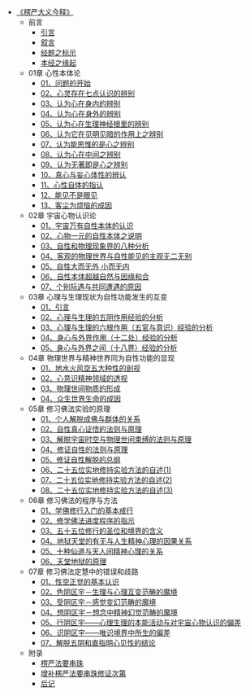 - [《楞严大义今释》](佛家/《楞严大义今释》/《楞严大义今释》.md)
  - 前言
      - [引言](佛家/《楞严大义今释》/引言.md)
      - [叙言](佛家/《楞严大义今释》/叙言.md)
      - [经题之标示](佛家/《楞严大义今释》/经题之标示.md)
      - [本经之缘起](佛家/《楞严大义今释》/本经之缘起.md)
  - 01章 心性本体论
      - [01、问题的开始](佛家/《楞严大义今释》/01、问题的开始.md)
      - [02、心灵存在七点认识的辨别](佛家/《楞严大义今释》/02、心灵存在七点认识的辨别.md)
      - [03、认为心在身内的辨别](佛家/《楞严大义今释》/03、认为心在身内的辨别.md)
      - [04、认为心在身外的辨别](佛家/《楞严大义今释》/04、认为心在身外的辨别.md)
      - [05、认为心在生理神经根里的辨别](佛家/《楞严大义今释》/05、认为心在生理神经根里的辨别.md)
      - [06、认为它在见明见暗的作用上之辨别](佛家/《楞严大义今释》/06、认为它在见明见暗的作用上之辨别.md)
      - [07、认为能思惟的是心之辨别](佛家/《楞严大义今释》/07、认为能思惟的是心之辨别.md)
      - [08、认为心在中间之辨别](佛家/《楞严大义今释》/08、认为心在中间之辨别.md)
      - [09、认为无著即是心之辨别](佛家/《楞严大义今释》/09、认为无著即是心之辨别.md)
      - [10、真心与妄心体性的辨认](佛家/《楞严大义今释》/10、真心与妄心体性的辨认.md)
      - [11、心性自体的指认](佛家/《楞严大义今释》/11、心性自体的指认.md)
      - [12、能见不是眼见](佛家/《楞严大义今释》/12、能见不是眼见.md)
      - [13、客尘为烦恼的成因](佛家/《楞严大义今释》/13、客尘为烦恼的成因.md)
  - 02章 宇宙心物认识论
      - [01、宇宙万有自性本体的认识](佛家/《楞严大义今释》/01、宇宙万有自性本体的认识.md)
      - [02、心物一元的自性本体之说明](佛家/《楞严大义今释》/02、心物一元的自性本体之说明.md)
      - [03、自性和物理现象界的八种分析](佛家/《楞严大义今释》/03、自性和物理现象界的八种分析.md)
      - [04、客观的物理世界与自性能见的主观无二无别](佛家/《楞严大义今释》/04、客观的物理世界与自性能见的主观无二无别.md)
      - [05、自性大而无外 小而无内](佛家/《楞严大义今释》/05、自性大而无外，小而无内.md)
      - [06、自性本体超越自然与因缘和合](佛家/《楞严大义今释》/06、自性本体超越自然与因缘和合.md)
      - [07、个别际遇与共同遭遇的原因](佛家/《楞严大义今释》/07、个别际遇与共同遭遇的原因.md)
  - 03章 心理与生理现状为自性功能发生的互变
      - [01、引言](佛家/《楞严大义今释》/01、引言.md)
      - [02、心理与生理的五阴作用经验的分析](佛家/《楞严大义今释》/02、心理与生理的五阴作用经验的分析.md)
      - [03、心理与生理的六根作用（五官与意识）经验的分析](佛家/《楞严大义今释》/03、心理与生理的六根作用（五官与意识）经验的分析.md)
      - [04、身心与外界作用（十二处）经验的分析](佛家/《楞严大义今释》/04、身心与外界作用（十二处）经验的分析.md)
      - [05、身心与外界之间（十八界）经验的分析](佛家/《楞严大义今释》/05、身心与外界之间（十八界）经验的分析.md)
  - 04章 物理世界与精神世界同为自性功能的显现
      - [01、地水火风空五大种性的剖视](佛家/《楞严大义今释》/01、地水火风空五大种性的剖视.md)
      - [02、心意识精神领域的透视](佛家/《楞严大义今释》/02、心意识精神领域的透视.md)
      - [03、物理世间物质的形成](佛家/《楞严大义今释》/03、物理世间物质的形成.md)
      - [04、众生世界生命的成因](佛家/《楞严大义今释》/04、众生世界生命的成因.md)
  - 05章 修习佛法实验的原理
      - [01、个人解脱成佛与群体的关系](佛家/《楞严大义今释》/01、个人解脱成佛与群体的关系.md)
      - [02、自性真心证悟的法则与原理](佛家/《楞严大义今释》/02、自性真心证悟的法则与原理.md)
      - [03、解脱宇宙时空与物理世间束缚的法则与原理](佛家/《楞严大义今释》/03、解脱宇宙时空与物理世间束缚的法则与原理.md)
      - [04、修证自性的法则与原理](佛家/《楞严大义今释》/04、修证自性的法则与原理.md)
      - [05、修证自性解脱的总纲](佛家/《楞严大义今释》/05、修证自性解脱的总纲.md)
      - [06、二十五位实地修持实验方法的自述(1)](佛家/《楞严大义今释》/06、二十五位实地修持实验方法的自述(1).md)
      - [07、二十五位实地修持实验方法的自述(2)](佛家/《楞严大义今释》/07、二十五位实地修持实验方法的自述(2).md)
      - [08、二十五位实地修持实验方法的自述(3)](佛家/《楞严大义今释》/08、二十五位实地修持实验方法的自述(3).md)
  - 06章 修习佛法的程序与方法
      - [01、学佛修行入门的基本戒行](佛家/《楞严大义今释》/01、学佛修行入门的基本戒行.md)
      - [02、修学佛法进度程序的指示](佛家/《楞严大义今释》/02、修学佛法进度程序的指示.md)
      - [03、五十五位修行的圣位和境界的含义](佛家/《楞严大义今释》/03、五十五位修行的圣位和境界的含义.md)
      - [04、地狱天堂的有无与人生精神心理的因果关系](佛家/《楞严大义今释》/04、地狱天堂的有无与人生精神心理的因果关系.md)
      - [05、十种仙道与天人间精神心理的关系](佛家/《楞严大义今释》/05、十种仙道与天人间精神心理的关系.md)
      - [06、天堂地狱的原理](佛家/《楞严大义今释》/06、天堂地狱的原理.md)
  - 07章 修习佛法定慧中的错误和歧路
      - [01、性空正觉的基本认识](佛家/《楞严大义今释》/01、性空正觉的基本认识.md)
      - [02、色阴区宇－生理与心理互变范畴的魔境](佛家/《楞严大义今释》/02、色阴区宇－生理与心理互变范畴的魔境.md)
      - [03、受阴区宇－感觉变幻范畴的魔境](佛家/《楞严大义今释》/03、受阴区宇－感觉变幻范畴的魔境.md)
      - [04、想阴区宇－想念中精神幻觉范畴的魔境](佛家/《楞严大义今释》/04、想阴区宇－想念中精神幻觉范畴的魔境.md)
      - [05、行阴区宇――心理生理的本能活动与对宇宙心物认识的偏差](佛家/《楞严大义今释》/05、行阴区宇――心理生理的本能活动与对宇宙心物认识的偏差.md)
      - [06、识阴区宇――唯识境界中所生的偏差](佛家/《楞严大义今释》/06、识阴区宇――唯识境界中所生的偏差.md)
      - [07、解脱五阴和直指明心见性的结论](佛家/《楞严大义今释》/07、解脱五阴和直指明心见性的结论.md)
  - 附录
      - [楞严法要串珠](佛家/《楞严大义今释》/楞严法要串珠.md)
      - [增补楞严法要串珠修证次第](佛家/《楞严大义今释》/增补楞严法要串珠修证次第.md)
      - [后记](佛家/《楞严大义今释》/后记.md)